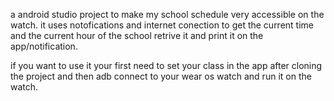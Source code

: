 a android studio project to make my school schedule very accessible on the watch. it uses notofications and internet conection to get the current time and the current hour of the
school retrive it and print it on the app/notification.

if you want to use it your first need to set your class in the app after cloning the project and then adb connect to your wear os watch and run it on the watch. 
